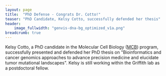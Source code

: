 ```yaml
---
layout: page
title:  "PhD Defense - Congrats Dr. Cotto!"
teaser: "PhD Candidate, Kelsy Cotto, successfully defended her thesis"
header:
    image_fullwidth: "genvis-dna-bg_optimized_v1a.png"
breadcrumb: true
---
```

Kelsy Cotto, a PhD candidate in the Molecular Cell Biology ([MCB](http://dbbs.wustl.edu/divprograms/cellbio/Pages/default.aspx)) program, successfully presented and defended her PhD thesis on "Bioinformatics and cancer genomics approaches to advance precision medicine and elucidate tumor mutational landscapes". Kelsy is still working within the Griffith lab as a postdoctoral fellow.
